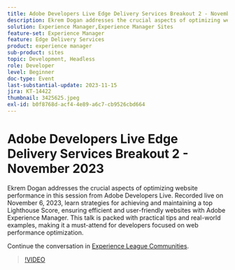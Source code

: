 ```yaml
---
title: Adobe Developers Live Edge Delivery Services Breakout 2 - November 2023
description: Ekrem Dogan addresses the crucial aspects of optimizing website performance in this session from Adobe Developers Live. Recorded live on November 6, 2023, learn strategies for achieving and maintaining a top Lighthouse Score, ensuring efficient and user-friendly websites with Adobe Experience Manager. This talk is packed with practical tips and real-world examples, making it a must-attend for developers focused on web performance optimization.
solution: Experience Manager,Experience Manager Sites
feature-set: Experience Manager
feature: Edge Delivery Services
product: experience manager
sub-product: sites
topic: Development, Headless
role: Developer
level: Beginner
doc-type: Event
last-substantial-update: 2023-11-15
jira: KT-14422
thumbnail: 3425625.jpeg
exl-id: b0f8768d-acf4-4e89-a6c7-cb9526cbd664
---
```

# Adobe Developers Live Edge Delivery Services Breakout 2 - November 2023

Ekrem Dogan addresses the crucial aspects of optimizing website performance in this session from Adobe Developers Live. Recorded live on November 6, 2023, learn strategies for achieving and maintaining a top Lighthouse Score, ensuring efficient and user-friendly websites with Adobe Experience Manager. This talk is packed with practical tips and real-world examples, making it a must-attend for developers focused on web performance optimization.

Continue the conversation in [Experience League Communities](https://adobe.ly/3rC7TTm).

>[!VIDEO](https://video.tv.adobe.com/v/3425625/?learn=on)
